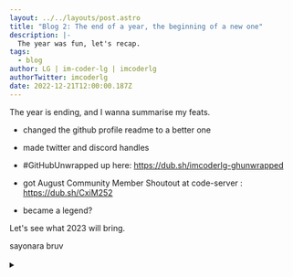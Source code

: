 ```yaml
---
layout: ../../layouts/post.astro
title: "Blog 2: The end of a year, the beginning of a new one"
description: |-
  The year was fun, let's recap.
tags:
  - blog
author: LG | im-coder-lg | imcoderlg
authorTwitter: imcoderlg
date: 2022-12-21T12:00:00.187Z
---
```


The year is ending, and I wanna summarise my feats.

- changed the github profile readme to a better one
- made twitter and discord handles
- #GitHubUnwrapped up here: https://dub.sh/imcoderlg-ghunwrapped

- got August Community Member Shoutout at code-server : https://dub.sh/CxiM252
- became a legend?

Let's see what 2023 will bring.

sayonara bruv

<details>
<summary>ㅤ</summary>

<blockquote class="twitter-tweet"><p lang="en" dir="ltr">my <a href="https://twitter.com/hashtag/GitHubUnwrapped?src=hash&amp;ref_src=twsrc%5Etfw">#GitHubUnwrapped</a> <br><br>`go get` yours at <a href="https://t.co/BtwVU58lM2">https://t.co/BtwVU58lM2</a><br><br>PS: I wanted Python there, but somehow Go came 🤔 <a href="https://t.co/xdX56D13LF">pic.twitter.com/xdX56D13LF</a></p>&mdash; imcoderlg (@imcoderlg) <a href="https://twitter.com/imcoderlg/status/1605205530326487040?ref_src=twsrc%5Etfw">December 20, 2022</a></blockquote> <script async src="https://platform.twitter.com/widgets.js" charset="utf-8"></script>

</details>